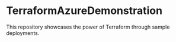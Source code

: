 # TerraformAzureDemonstration
This repository showcases the power of Terraform through sample deployments.
